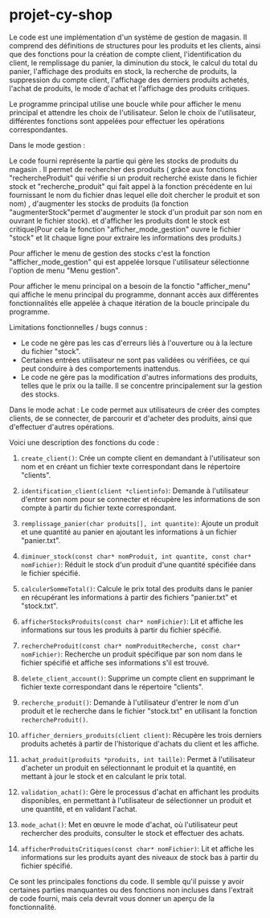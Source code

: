 # projet-cy-shop

Le code est une implémentation d'un système de gestion de magasin. Il comprend des définitions de structures pour les produits et les clients, ainsi que des fonctions pour la création de compte client, l'identification du client, le remplissage du panier, la diminution du stock, le calcul du total du panier, l'affichage des produits en stock, la recherche de produits, la suppression du compte client, l'affichage des derniers produits achetés, l'achat de produits, le mode d'achat et l'affichage des produits critiques.

Le programme principal utilise une boucle while pour afficher le menu principal et attendre les choix de l'utilisateur. Selon le choix de l'utilisateur, différentes fonctions sont appelées pour effectuer les opérations correspondantes.


Dans le mode gestion : 

Le code fourni représente la partie qui gère les stocks de produits du magasin . Il permet de rechercher des produits ( grâce aux fonctions "rechercheProduit" qui vérifie si un produit recherché existe dans le fichier stock  et "recherche_produit" qui fait appel à la fonction précédente en lui fournissant le nom du fichier dnas lequel elle doit chercher le produit et son nom)  , d'augmenter les stocks de produits (la fonction "augmenterStock"permet d'augmenter le stock d'un produit par son nom en ouvrant le fichier stock). et d'afficher les produits dont le stock est critique(Pour cela le fonction "afficher_mode_gestion" ouvre le fichier "stock" et lit chaque ligne pour extraire les informations des produits.)


Pour  afficher le menu de gestion des stocks c'est la fonction "afficher_mode_gestion" qui est appelée lorsque l'utilisateur sélectionne l'option de menu "Menu gestion".

Pour afficher le menu principal on a besoin de la fonctio "afficher_menu" qui affiche le menu principal du programme, donnant accès aux différentes fonctionnalités elle appelée à chaque itération de la boucle principale du programme.


Limitations fonctionnelles / bugs connus :
- Le code ne gère pas les cas d'erreurs liés à l'ouverture ou à la lecture du fichier "stock".
- Certaines entrées utilisateur ne sont pas validées ou vérifiées, ce qui peut conduire à des comportements inattendus.
- Le code ne gère pas la modification d'autres informations des produits, telles que le prix ou la taille. Il se concentre principalement sur la gestion des stocks.


Dans le mode achat : 
Le code  permet aux utilisateurs de créer des comptes clients, de se connecter, de parcourir et d'acheter des produits, ainsi que d'effectuer d'autres opérations.

Voici une description des fonctions du code :

1. `create_client()`: Crée un compte client en demandant à l'utilisateur son nom et en créant un fichier texte correspondant dans le répertoire "clients".

2. `identification_client(client *clientinfo)`: Demande à l'utilisateur d'entrer son nom pour se connecter et récupère les informations de son compte à partir du fichier texte correspondant.

3. `remplissage_panier(char produits[], int quantite)`: Ajoute un produit et une quantité au panier en ajoutant les informations à un fichier "panier.txt".

4. `diminuer_stock(const char* nomProduit, int quantite, const char* nomFichier)`: Réduit le stock d'un produit d'une quantité spécifiée dans le fichier spécifié.

5. `calculerSommeTotal()`: Calcule le prix total des produits dans le panier en récupérant les informations à partir des fichiers "panier.txt" et "stock.txt".

6. `afficherStocksProduits(const char* nomFichier)`: Lit et affiche les informations sur tous les produits à partir du fichier spécifié.

7. `rechercheProduit(const char* nomProduitRecherche, const char* nomFichier)`: Recherche un produit spécifique par son nom dans le fichier spécifié et affiche ses informations s'il est trouvé.

8. `delete_client_account()`: Supprime un compte client en supprimant le fichier texte correspondant dans le répertoire "clients".

9. `recherche_produit()`: Demande à l'utilisateur d'entrer le nom d'un produit et le recherche dans le fichier "stock.txt" en utilisant la fonction `rechercheProduit()`.

10. `afficher_derniers_produits(client client)`: Récupère les trois derniers produits achetés à partir de l'historique d'achats du client et les affiche.

11. `achat_produit(produits *produits, int taille)`: Permet à l'utilisateur d'acheter un produit en sélectionnant le produit et la quantité, en mettant à jour le stock et en calculant le prix total.

12. `validation_achat()`: Gère le processus d'achat en affichant les produits disponibles, en permettant à l'utilisateur de sélectionner un produit et une quantité, et en validant l'achat.

13. `mode_achat()`: Met en œuvre le mode d'achat, où l'utilisateur peut rechercher des produits, consulter le stock et effectuer des achats.

14. `afficherProduitsCritiques(const char* nomFichier)`: Lit et affiche les informations sur les produits ayant des niveaux de stock bas à partir du fichier spécifié.

Ce sont les principales fonctions du code. Il semble qu'il puisse y avoir certaines parties manquantes ou des fonctions non incluses dans l'extrait de code fourni, mais cela devrait vous donner un aperçu de la fonctionnalité.



